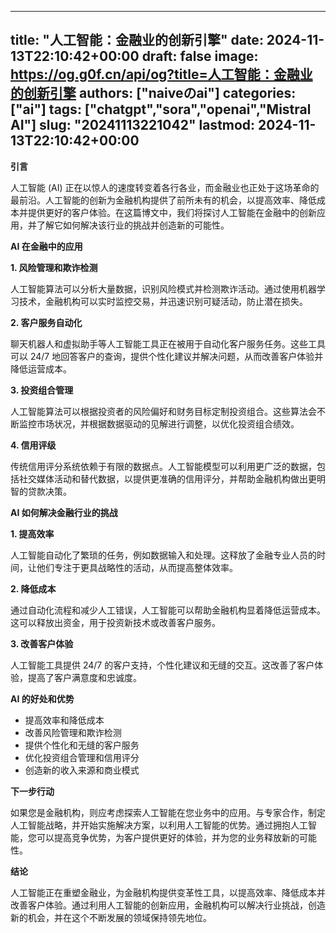 
---
title: "人工智能：金融业的创新引擎"
date: 2024-11-13T22:10:42+00:00
draft: false
image: https://og.g0f.cn/api/og?title=人工智能：金融业的创新引擎
authors: ["naiveのai"]
categories: ["ai"]
tags: ["chatgpt","sora","openai","Mistral AI"]
slug: "20241113221042"
lastmod: 2024-11-13T22:10:42+00:00
---
**引言**

人工智能 (AI) 正在以惊人的速度转变着各行各业，而金融业也正处于这场革命的最前沿。人工智能的创新为金融机构提供了前所未有的机会，以提高效率、降低成本并提供更好的客户体验。在这篇博文中，我们将探讨人工智能在金融中的创新应用，并了解它如何解决该行业的挑战并创造新的可能性。

**AI 在金融中的应用**

**1. 风险管理和欺诈检测**

人工智能算法可以分析大量数据，识别风险模式并检测欺诈活动。通过使用机器学习技术，金融机构可以实时监控交易，并迅速识别可疑活动，防止潜在损失。

**2. 客户服务自动化**

聊天机器人和虚拟助手等人工智能工具正在被用于自动化客户服务任务。这些工具可以 24/7 地回答客户的查询，提供个性化建议并解决问题，从而改善客户体验并降低运营成本。

**3. 投资组合管理**

人工智能算法可以根据投资者的风险偏好和财务目标定制投资组合。这些算法会不断监控市场状况，并根据数据驱动的见解进行调整，以优化投资组合绩效。

**4. 信用评级**

传统信用评分系统依赖于有限的数据点。人工智能模型可以利用更广泛的数据，包括社交媒体活动和替代数据，以提供更准确的信用评分，并帮助金融机构做出更明智的贷款决策。

**AI 如何解决金融行业的挑战**

**1. 提高效率**

人工智能自动化了繁琐的任务，例如数据输入和处理。这释放了金融专业人员的时间，让他们专注于更具战略性的活动，从而提高整体效率。

**2. 降低成本**

通过自动化流程和减少人工错误，人工智能可以帮助金融机构显着降低运营成本。这可以释放出资金，用于投资新技术或改善客户服务。

**3. 改善客户体验**

人工智能工具提供 24/7 的客户支持，个性化建议和无缝的交互。这改善了客户体验，提高了客户满意度和忠诚度。

**AI 的好处和优势**

* 提高效率和降低成本
* 改善风险管理和欺诈检测
* 提供个性化和无缝的客户服务
* 优化投资组合管理和信用评分
* 创造新的收入来源和商业模式

**下一步行动**

如果您是金融机构，则应考虑探索人工智能在您业务中的应用。与专家合作，制定人工智能战略，并开始实施解决方案，以利用人工智能的优势。通过拥抱人工智能，您可以提高竞争优势，为客户提供更好的体验，并为您的业务释放新的可能性。

**结论**

人工智能正在重塑金融业，为金融机构提供变革性工具，以提高效率、降低成本并改善客户体验。通过利用人工智能的创新应用，金融机构可以解决行业挑战，创造新的机会，并在这个不断发展的领域保持领先地位。